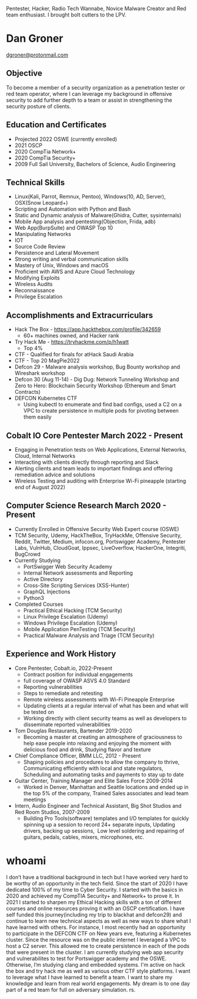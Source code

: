 Pentester, Hacker, Radio Tech Wannabe, Novice Malware Creator and Red team enthusiast. I brought bolt cutters to the LPV.
# Dan Groner
dgroner@protonmail.com 
## Objective
To become a member of a security organization as a penetration tester or red team operator, where I can leverage my background in offensive security to add further depth to a team or assist in strengthening the security posture of clients.
## Education and Certificates
- Projected 2022 OSWE (currently enrolled)
- 2021 OSCP 
- 2020 CompTia Network+
- 2020 CompTia Security+
- 2009 Full Sail University, Bachelors of Science, Audio Engineering
## Technical Skills
- Linux(Kali, Parrot, Remnux, Pentoo), Windows(10, AD, Server), OSX(Snow Leopard+)
- Scripting and Automation with Python and Bash
- Static and Dynamic analysis of Malware(Ghidra, Cutter, sysinternals)
- Mobile App analysis and pentesting(Objection, Frida, adb)
- Web App(BurpSuite) and OWASP Top 10
- Manipulating Networks
- IOT
- Source Code Review
- Persistence and Lateral Movement
- Strong writing and verbal communication skills
- Mastery of Unix, Windows and macOS
- Proficient with AWS and Azure Cloud Technology
- Modifying Exploits
- Wireless Audits
- Reconnaissance
- Privilege Escalation
## Accomplishments and Extracurriculars
- Hack The Box - https://app.hackthebox.com/profile/342659
	- 60+ machines owned, and Hacker rank
- Try Hack Me - https://tryhackme.com/p/h1watt
	- Top 4%
- CTF - Qualified for finals for atHack Saudi Arabia
- CTF - Top 20 MagPie2022
- Defcon 29 - Malware analysis workshop, Bug Bounty workshop and Wireshark workshop
- Defcon 30 (Aug 11-14) - Dig Dug: Network Tunneling Workshop and Zero to Hero: Blockchain Security Workshop (Ethereum and Smart Contracts)
- DEFCON Kubernetes CTF
	- Using kubectl to enumerate and find bad configs, used a C2 on a VPC to create persistence in multiple pods for pivoting between them easily
## Cobalt IO Core Pentester March 2022 - Present
- Engaging in Penetration tests on Web Applications, External Networks, Cloud, Internal Networks
- Interacting with clients directly through reporting and Slack
- Alerting clients and team leads to important findings and offering remediation advice and solutions
- Wireless Testing and auditing with Enterprise Wi-Fi pineapple (starting end of August 2022)
## Computer Science Research March 2020 - Present
- Currently Enrolled in Offensive Security Web Expert course (OSWE)
- TCM Security, Udemy, HackTheBox, TryHackMe, Offensive Security, Reddit, Twitter, Medium, infocon.org, Portswigger Academy, Pentester Labs, VulnHub, CloudGoat, Ippsec, LiveOverflow, HackerOne, Integriti, BugCrowd
- Currently Studying
    - PortSwigger Web Security Academy
    - Internal Network assessments and Reporting
    - Active Directory
    - Cross-Site Scripting Services (XSS-Hunter)
    - GraphQL Injections
    - Python3 
- Completed Courses
    - Practical Ethical Hacking (TCM Security)
    - Linux Privilege Escalation (Udemy)
    - Windows Privilege Escalation (Udemy)
    - Mobile Application PenTesting (TCM Security)
    - Practical Malware Analysis and Triage (TCM Security)
## Experience and Work History
- Core Pentester, Cobalt.io, 2022-Present
	- Contract position for individual engagements 
	- full coverage of OWASP ASVS 4.0 Standard
	- Reporting vulnerabilities
	- Steps to remediate and retesting 
	- Remote wireless assessments with Wi-Fi Pineapple Enterprise
	- Updating clients at a regular interval of what has been and what will be tested on
	- Working directly with client security teams as well as developers to disseminate reported vulnerabilities
- Tom Douglas Restaurants, Bartender 2019-2020
	- Becoming a master at creating an atmosphere of graciousness to help ease people into relaxing and enjoying the moment with delicious food and drink, Studying flavor and texture
- Chief Compliance Officer, BMM LLC, 2012 - Present
	- Shaping policies and procedures to allow the company to thrive, Communicating efficiently with local and state regulators, Scheduling and automating tasks and payments to stay up to date
- Guitar Center, Training Manager and Elite Sales Force 2009-2014
	- Worked in Denver, Manhattan and Seattle locations and ended up in the top 5% of the company, Trained Sales associates and lead team meetings
- Intern, Audio Engineer and Technical Assistant, Big Shot Studios and Red Room Studios, 2007-2009
	- Building Pro Tools(software) templates and I/O templates for quickly spinning up a session to record 24+ separate inputs, Updating drivers, backing up sessions,  Low level soldering and repairing of guitars, pedals, cables, mixers, microphones, etc.
# whoami
I don’t have a traditional background in tech but I have worked very hard to be worthy of an opportunity in the tech field. 
Since the start of 2020 I have dedicated 100% of my time to Cyber Security. I started with the basics in 2020 and achieved my CompTIA Security+ and Network+ to prove it. In 2021 I started to sharpen my Ethical Hacking skills with a ton of different courses and online resources proving it with an OSCP certification. I have self funded this journey(including my trip to blackhat and defcon29) and continue to learn new technical aspects as well as new ways to share what I have learned with others. 
For instance, I most recently had an opportunity to participate in the DEFCON CTF on New years eve, featuring a Kubernetes cluster. Since the resource was on the public internet I leveraged a VPC to host a C2 server. This allowed me to create persistence in each of the pods that were present in the cluster. 
I am currently studying web app security and vulnerabilites to test for Portswigger academy and the OSWE. Otherwise, I’m studying clang and embedded systems. I'm active on hack the box and try hack me as well as various other CTF style platforms. I want to leverage what I have learned to benefit a team. I want to share my knowledge and learn from real world engagements. My dream is to one day part of a red team for full on adversary simulation.
rs.
